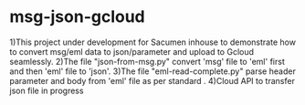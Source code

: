 # msg-json-gcloud

1)This project under development for Sacumen inhouse  to demonstrate how to convert msg/eml data to json/parameter and upload   to Gcloud seamlessly.
2)The file "json-from-msg.py" convert 'msg' file to 'eml' first and then 'eml' file to 'json'.
3)The file "eml-read-complete.py"  parse header parameter and body from 'eml' file as per standard .
4)Cloud API to transfer json file in progress
